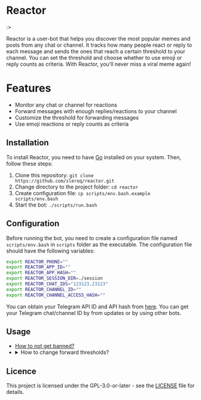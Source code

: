 # Reactor

:>

Reactor is a user-bot that helps you discover the most popular memes and posts from any chat or channel. It tracks how many people react or reply to each message and sends the ones that reach a certain threshold to your channel. You can set the threshold and choose whether to use emoji or reply counts as criteria. With Reactor, you’ll never miss a viral meme again!

# Features

- Monitor any chat or channel for reactions
- Forward messages with enough replies/reactions to your channel
- Customize the threshold for forwarding messages
- Use emoji reactions or reply counts as criteria


## Installation
To install Reactor, you need to have [Go](https://golang.org/) installed on your system. Then, follow these steps:

1. Clone this repository: `git clone https://github.com/sleroq/reactor.git`
2. Change directory to the project folder: `cd reactor`
3. Create configuration file: `cp scripts/env.bash.example scripts/env.bash`
4. Start the bot: `./scripts/run.bash`

## Configuration

Before running the bot, you need to create a configuration file named `scripts/env.bash` in `scripts` folder as the executable. The configuration file should have the following variables:
```bash
export REACTOR_PHONE=""
export REACTOR_APP_ID=""
export REACTOR_APP_HASH=""
export REACTOR_SESSION_DIR=./session
export REACTOR_CHAT_IDS="123123,23123"
export REACTOR_CHANNEL_ID=""
export REACTOR_CHANNEL_ACCESS_HASH=""
```

You can obtain your Telegram API ID and API hash from [here](https://my.telegram.org/apps). You can get your Telegram chat/channel ID by from updates or by using other bots.

## Usage

- [How to not get banned?](https://github.com/gotd/td/blob/main/.github/SUPPORT.md#how-to-not-get-banned)
- <details>
    <summary>
      How to change forward thresholds?
    </summary>
    <code>
    export REACTOR_TEXT_THRESHOLD=31
    export REACTOR_TEXT_THRESHOLD=23
    export REACTOR_TEXT_THRESHOLD=23
    </code>
  </details>

## Licence

This project is licensed under the GPL-3.0-or-later - see the [LICENSE](./LICENSE) file for details.